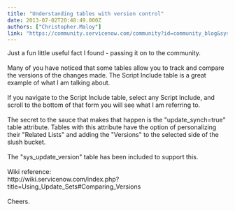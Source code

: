 ```yaml
---
title: "Understanding tables with version control"
date: 2013-07-02T20:48:49.000Z
authors: ["Christopher.Maloy"]
link: "https://community.servicenow.com/community?id=community_blog&sys_id=ba5c2aa1dbd0dbc01dcaf3231f961943"
---
```

<p>Just a fun little useful fact I found - passing it on to the community.<br /><br />Many of you have noticed that some tables allow you to track and compare the versions of the changes made. The Script Include table is a great example of what I am talking about.<br /><br />If you navigate to the Script Include table, select any Script Include, and scroll to the bottom of that form you will see what I am referring to.<br /><br />The secret to the sauce that makes that happen is the "update_synch=true" table attribute. Tables with this attribute have the option of personalizing their "Related Lists" and adding the "Versions" to the selected side of the slush bucket. <br /><br />The "sys_update_version" table has been included to support this.<br /><br />Wiki reference:<br />http://wiki.servicenow.com/index.php?title=Using_Update_Sets#Comparing_Versions<br /> <br />Cheers.</p>